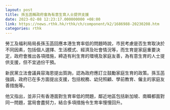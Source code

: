 ```yaml
---
layout: post
title: 孫玉菡稱政府會為有意生育人士提供支援
date: 2023-02-08 12:23:17.000000000 +08:00
link: https://news.rthk.hk/rthk/ch/component/k2/1686988-20230208.htm
categories: rthk
---
```


勞工及福利局局長孫玉菡回應本港生育率低的問題時說，市民考慮是否生育取決於不同因素，包括個人選擇、生活模式、經濟及社會情況等，而生育是家庭重要決定，政府會推出各項措施，締造有利生育的環境及家庭友善，為有意生育的人士提供支援，但不宜過份干預。

新民黨立法會議員容海恩提出質詢，認為政府應訂立鼓勵家庭生育的政策。孫玉菡強調，政府已在多方面提出支援，包括稅務、幼兒照顧、學前教育、僱主的家庭友善措施等。

他又指出，並非只有香港面對生育率低的問題，鄰近地區包括新加坡、南韓都面對同一問題，當局會盡努力，結合多項措施令生育率慢慢回升。
